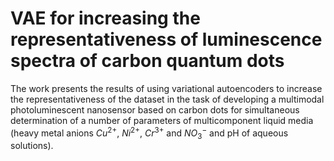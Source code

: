 # VAE for increasing the representativeness of luminescence spectra of carbon quantum dots
The work presents the results of using variational autoencoders to increase the representativeness of the dataset in the task of developing a multimodal photoluminescent nanosensor based on carbon dots for simultaneous determination of a number of parameters of multicomponent liquid media (heavy metal anions $Cu^{2+}$, $Ni^{2+}$, $Cr^{3+}$ and $NO_3^-$ and pH of aqueous solutions).
